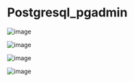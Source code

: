 # Postgresql_pgadmin

![image](https://user-images.githubusercontent.com/91167211/202830073-8a071b88-856b-495d-bf9a-3f04a8562ff1.png)

![image](https://user-images.githubusercontent.com/91167211/202830084-c70d6431-6502-4fd3-8bf2-901aca502d65.png)

![image](https://user-images.githubusercontent.com/91167211/202830096-a3d213cc-7afd-490e-9655-4e96ae30e1e5.png)

![image](https://user-images.githubusercontent.com/91167211/202830103-d5639839-5c0a-40b1-8f67-0005531db1d7.png)

